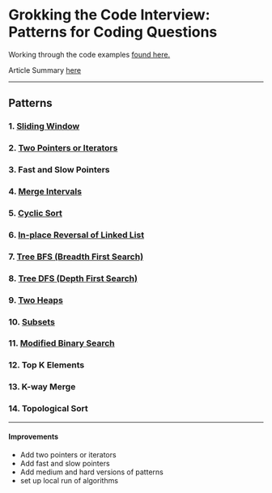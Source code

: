 # Grokking the Code Interview: Patterns for Coding Questions

Working through the code examples
[found here.](https://www.educative.io/courses/grokking-the-coding-interview)

Article Summary [here](https://hackernoon.com/14-patterns-to-ace-any-coding-interview-question-c5bb3357f6ed)

___

## Patterns
### 1. [Sliding Window](sliding-window)
### 2. [Two Pointers or Iterators](two-pointers-or-iterators)
### 3. Fast and Slow Pointers
### 4. [Merge Intervals](merge-intervals)
### 5. [Cyclic Sort](cyclic-sort)
### 6. [In-place Reversal of Linked List](linkedlist-reversal)
### 7. [Tree BFS (Breadth First Search)](tree-bfs)
### 8. [Tree DFS (Depth First Search)](tree-dfs)
### 9. [Two Heaps](two-heaps)
### 10. [Subsets](subsets)
### 11. [Modified Binary Search](modified-binary-search)
### 12. Top K Elements
### 13. K-way Merge
### 14. Topological Sort

___

#### Improvements
- Add two pointers or iterators
- Add fast and slow pointers
- Add medium and hard versions of patterns
- set up local run of algorithms